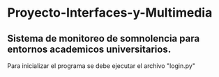 # Proyecto-Interfaces-y-Multimedia
## Sistema de monitoreo de somnolencia para entornos academicos universitarios. 

Para inicializar el programa se debe ejecutar el archivo "login.py"
